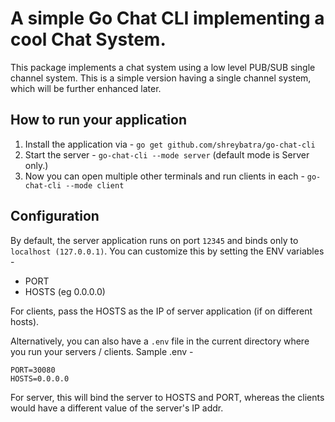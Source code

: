 # A simple Go Chat CLI implementing a cool Chat System.

This package implements a chat system using a low level PUB/SUB single channel system. This is a simple version having a single channel system, which will be further enhanced later.

## How to run your application
1. Install the application via - `go get github.com/shreybatra/go-chat-cli`
2. Start the server - `go-chat-cli --mode server` (default mode is Server only.)
3. Now you can open multiple other terminals and run clients in each - `go-chat-cli --mode client`

## Configuration
By default, the server application runs on port `12345` and binds only to `localhost (127.0.0.1)`. You can customize this by setting the ENV variables -
- PORT
- HOSTS (eg 0.0.0.0)

For clients, pass the HOSTS as the IP of server application (if on different hosts).

Alternatively, you can also have a `.env` file in the current directory where you run your servers / clients. Sample .env - 
```
PORT=30080
HOSTS=0.0.0.0
```
For server, this will bind the server to HOSTS and PORT, whereas the clients would have a different value of the server's IP addr.